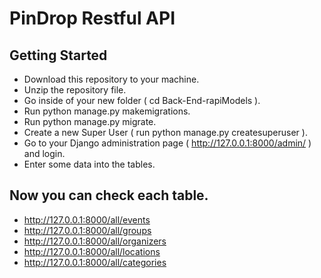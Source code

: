 # PinDrop Restful API

## Getting Started

- Download this repository to your machine.
- Unzip the repository file.
- Go inside of your new folder ( cd Back-End-rapiModels ).
- Run python manage.py makemigrations.
- Run python manage.py migrate.
- Create a new Super User ( run python manage.py createsuperuser ).
- Go to your Django administration page ( http://127.0.0.1:8000/admin/ ) and login.
- Enter some data into the tables.

## Now you can check each table. 

- http://127.0.0.1:8000/all/events
- http://127.0.0.1:8000/all/groups
- http://127.0.0.1:8000/all/organizers
- http://127.0.0.1:8000/all/locations
- http://127.0.0.1:8000/all/categories
